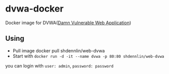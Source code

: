 # dvwa-docker

Docker image for DVWA([Damn Vulnerable Web Application](https://github.com/digininja/DVWA))

## Using

+ Pull image docker pull shdennlin/web-dvwa
+ Start with `docker run -d -it --name dvwa -p 80:80 shdennlin/web-dvwa`

you can login with `user: admin`, `password: password`
